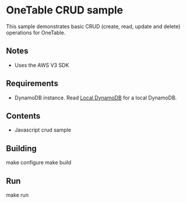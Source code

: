 OneTable CRUD sample
===

This sample demonstrates basic CRUD (create, read, update and delete) operations for OneTable.

## Notes

* Uses the AWS V3 SDK

## Requirements

* DynamoDB instance. Read [Local DynamoDB](https://docs.aws.amazon.com/amazondynamodb/latest/developerguide/DynamoDBLocal.html) for a local DynamoDB.

## Contents

* Javascript crud sample


## Building

make configure
make build

## Run

make run
